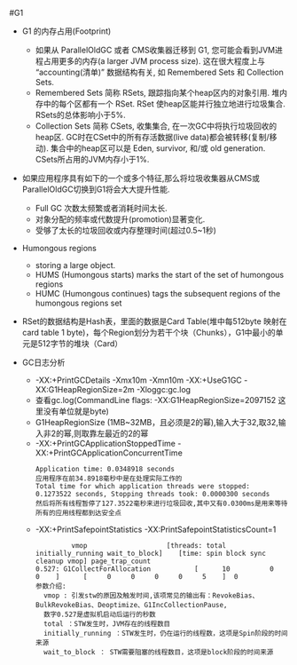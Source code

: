 #G1

+ G1 的内存占用(Footprint)
  - 如果从 ParallelOldGC 或者 CMS收集器迁移到 G1, 您可能会看到JVM进程占用更多的内存(a larger JVM process size). 这在很大程度上与 “accounting(清单)” 数据结构有关, 如 Remembered Sets 和 Collection Sets.
  - Remembered Sets 简称 RSets, 跟踪指向某个heap区内的对象引用. 堆内存中的每个区都有一个 RSet. RSet 使heap区能并行独立地进行垃圾集合. RSets的总体影响小于5%.
  - Collection Sets 简称 CSets, 收集集合, 在一次GC中将执行垃圾回收的heap区. GC时在CSet中的所有存活数据(live data)都会被转移(复制/移动). 集合中的heap区可以是 Eden, survivor, 和/或 old generation. CSets所占用的JVM内存小于1%.
  
  
+ 如果应用程序具有如下的一个或多个特征,那么将垃圾收集器从CMS或ParallelOldGC切换到G1将会大大提升性能.
  - Full GC 次数太频繁或者消耗时间太长.
  - 对象分配的频率或代数提升(promotion)显著变化.
  - 受够了太长的垃圾回收或内存整理时间(超过0.5~1秒)  

+ Humongous regions
  - storing a large object. 
  - HUMS (Humongous starts) marks the start of the set of humongous regions
  - HUMC (Humongous continues) tags the subsequent regions of the humongous regions set

+  RSet的数据结构是Hash表，里面的数据是Card Table(堆中每512byte 映射在 card table 1 byte)，每个Region划分为若干个块（Chunks），G1中最小的单元是512字节的堆块（Card）

+ GC日志分析
  - -XX:+PrintGCDetails -Xmx10m -Xmn10m -XX:+UseG1GC -XX:G1HeapRegionSize=2m -Xloggc:gc.log
  - 查看gc.log(CommandLine flags: -XX:G1HeapRegionSize=2097152 这里没有单位就是byte)
  - G1HeapRegionSize (1MB~32MB，且必须是2的幂),输入大于32,取32,输入非2的幂,则取靠左最近的2的幂
  - -XX:+PrintGCApplicationStoppedTime -XX:+PrintGCApplicationConcurrentTime
    ```text
    Application time: 0.0348918 seconds
    应用程序在前34.8918毫秒中是在处理实际工作的
    Total time for which application threads were stopped: 0.1273522 seconds, Stopping threads took: 0.0000300 seconds
    然后将所有线程暂停了127.3522毫秒来进行垃圾回收,其中又有0.0300ms是用来等待所有的应用线程都到达安全点
    ```
  - -XX:+PrintSafepointStatistics -XX:PrintSafepointStatisticsCount=1
    ```text
             vmop                    [threads: total initially_running wait_to_block]    [time: spin block sync cleanup vmop] page_trap_count
    0.527: G1CollectForAllocation           [      10          0              0    ]      [     0     0     0     0     5    ]  0   
    参数介绍:
      vmop : 引发stw的原因及触发时间,该项常见的输出有：RevokeBias、BulkRevokeBias、Deoptimize、G1IncCollectionPause,
      数字0.527是虚拟机启动后运行的秒数
      total ：STW发生时，JVM存在的线程数目
      initially_running ：STW发生时，仍在运行的线程数，这项是Spin阶段的时间来源
      wait_to_block ： STW需要阻塞的线程数目，这项是block阶段的时间来源
      
      
      
      
    ```







































  